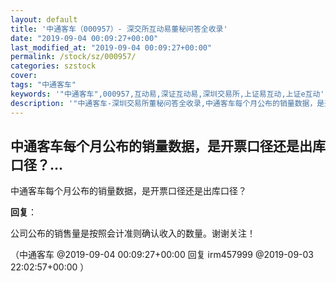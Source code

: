```yaml
---
layout: default
title: '中通客车（000957）- 深交所互动易董秘问答全收录'
date: "2019-09-04 00:09:27+00:00"
last_modified_at: "2019-09-04 00:09:27+00:00"
permalink: /stock/sz/000957/
categories: szstock
cover: 
tags: "中通客车"
keywords: '"中通客车",000957,互动易,深证互动易,深圳交易所,上证易互动,上证e互动'
description: '"中通客车-深圳交易所董秘问答全收录,中通客车每个月公布的销量数据，是开票口径还是出库口径？"'
---
```


## 中通客车每个月公布的销量数据，是开票口径还是出库口径？...

中通客车每个月公布的销量数据，是开票口径还是出库口径？

**回复**：

公司公布的销售量是按照会计准则确认收入的数量。谢谢关注！ 

（中通客车  @2019-09-04 00:09:27+00:00 回复 irm457999  @2019-09-03 22:02:57+00:00 ）

